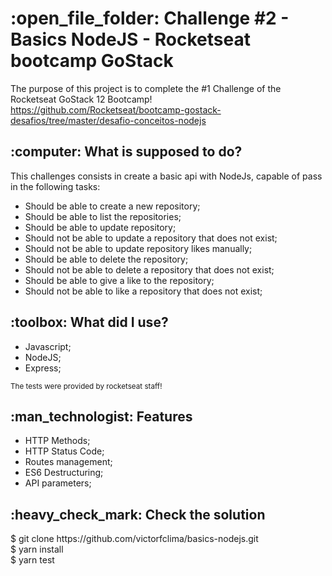 <h1>:open_file_folder: Challenge #2 - Basics NodeJS - Rocketseat bootcamp GoStack</h1>

The purpose of this project is to complete the #1 Challenge of the Rocketseat GoStack 12 Bootcamp! https://github.com/Rocketseat/bootcamp-gostack-desafios/tree/master/desafio-conceitos-nodejs

<h2>:computer: What is supposed to do?</h2>
This challenges consists in create a basic api with NodeJs, capable of pass in the following tasks:
<ul>
<li>Should be able to create a new repository;</li>
<li>Should be able to list the repositories;</li>
<li>Should be able to update repository;</li>
<li>Should not be able to update a repository that does not exist;</li>
<li>Should not be able to update repository likes manually;</li>
<li>Should be able to delete the repository;</li>
<li>Should not be able to delete a repository that does not exist;</li>
<li>Should be able to give a like to the repository;</li>
<li>Should not be able to like a repository that does not exist;</li>
</ul>


<h2>:toolbox: What did I use?</h2>
<ul>
<li>Javascript;</li>
<li>NodeJS;</li>
<li>Express;</li>
</ul>
<small>The tests were provided by rocketseat staff!</small>

<h2>:man_technologist: Features</h2>
<ul>
<li>HTTP Methods;</li>
<li>HTTP Status Code;</li>
<li>Routes management;</li>
<li>ES6 Destructuring;</li>
<li>API parameters;</li>
</ul>

<h2>:heavy_check_mark: Check the solution</h2>
$ git clone https://github.com/victorfclima/basics-nodejs.git
<br>
$ yarn install
<br>
$ yarn test
<br>
